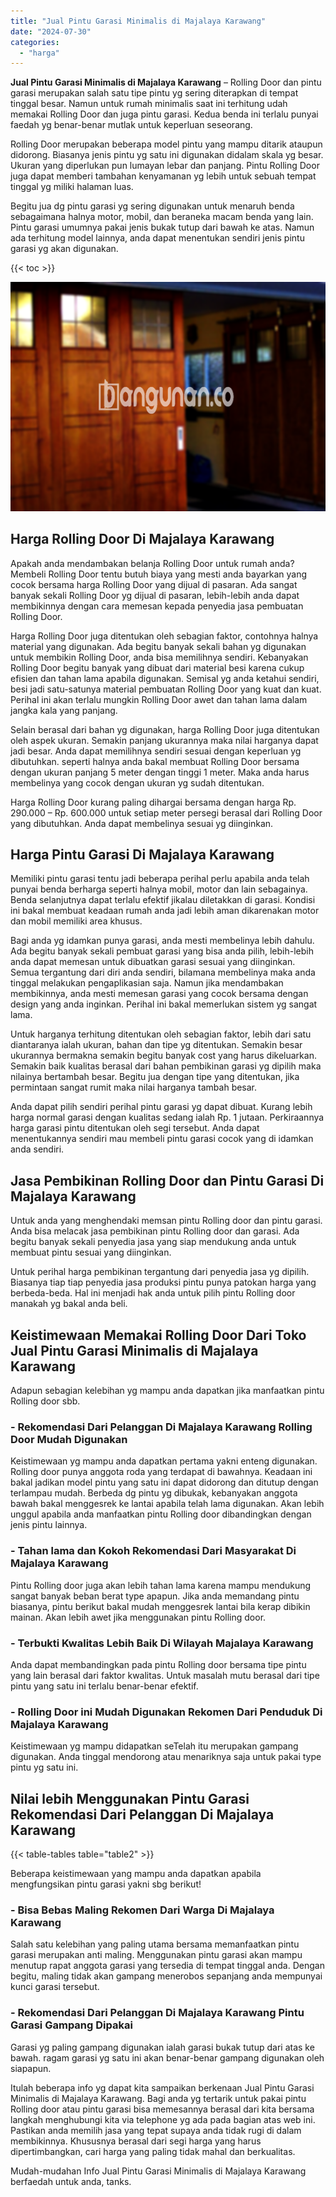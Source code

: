 ```yaml
---
title: "Jual Pintu Garasi Minimalis di Majalaya Karawang"
date: "2024-07-30"
categories: 
  - "harga"
---
```


**Jual Pintu Garasi Minimalis di Majalaya Karawang** – Rolling Door dan pintu garasi merupakan salah satu tipe pintu yg sering diterapkan di tempat tinggal besar. Namun untuk rumah minimalis saat ini terhitung udah memakai Rolling Door dan juga pintu garasi. Kedua benda ini terlalu punyai faedah yg benar-benar mutlak untuk keperluan seseorang.

Rolling Door merupakan beberapa model pintu yang mampu ditarik ataupun didorong. Biasanya jenis pintu yg satu ini digunakan didalam skala yg besar. Ukuran yang diperlukan pun lumayan lebar dan panjang. Pintu Rolling Door juga dapat memberi tambahan kenyamanan yg lebih untuk sebuah tempat tinggal yg miliki halaman luas.

Begitu jua dg pintu garasi yg sering digunakan untuk menaruh benda sebagaimana halnya motor, mobil, dan beraneka macam benda yang lain. Pintu garasi umumnya pakai jenis bukak tutup dari bawah ke atas. Namun ada terhitung model lainnya, anda dapat menentukan sendiri jenis pintu garasi yg akan digunakan.

{{< toc >}}

![Jual Pintu Garasi Minimalis di Majalaya Karawang](/images/pintu-garasi-24.png)

## Harga Rolling Door Di Majalaya Karawang

Apakah anda mendambakan belanja Rolling Door untuk rumah anda? Membeli Rolling Door tentu butuh biaya yang mesti anda bayarkan yang cocok bersama harga Rolling Door yang dijual di pasaran. Ada sangat banyak sekali Rolling Door yg dijual di pasaran, lebih-lebih anda dapat membikinnya dengan cara memesan kepada penyedia jasa pembuatan Rolling Door.

Harga Rolling Door juga ditentukan oleh sebagian faktor, contohnya halnya material yang digunakan. Ada begitu banyak sekali bahan yg digunakan untuk membikin Rolling Door, anda bisa memilihnya sendiri. Kebanyakan Rolling Door begitu banyak yang dibuat dari material besi karena cukup efisien dan tahan lama apabila digunakan. Semisal yg anda ketahui sendiri, besi jadi satu-satunya material pembuatan Rolling Door yang kuat dan kuat. Perihal ini akan terlalu mungkin Rolling Door awet dan tahan lama dalam jangka kala yang panjang.

Selain berasal dari bahan yg digunakan, harga Rolling Door juga ditentukan oleh aspek ukuran. Semakin panjang ukurannya maka nilai harganya dapat jadi besar. Anda dapat memilihnya sendiri sesuai dengan keperluan yg dibutuhkan. seperti halnya anda bakal membuat Rolling Door bersama dengan ukuran panjang 5 meter dengan tinggi 1 meter. Maka anda harus membelinya yang cocok dengan ukuran yg sudah ditentukan.

Harga Rolling Door kurang paling dihargai bersama dengan harga Rp. 290.000 – Rp. 600.000 untuk setiap meter persegi berasal dari Rolling Door yang dibutuhkan. Anda dapat membelinya sesuai yg diinginkan.

## Harga Pintu Garasi Di Majalaya Karawang

Memiliki pintu garasi tentu jadi beberapa perihal perlu apabila anda telah punyai benda berharga seperti halnya mobil, motor dan lain sebagainya. Benda selanjutnya dapat terlalu efektif jikalau diletakkan di garasi. Kondisi ini bakal membuat keadaan rumah anda jadi lebih aman dikarenakan motor dan mobil memiliki area khusus.

Bagi anda yg idamkan punya garasi, anda mesti membelinya lebih dahulu. Ada begitu banyak sekali pembuat garasi yang bisa anda pilih, lebih-lebih anda dapat memesan untuk dibuatkan garasi sesuai yang diinginkan. Semua tergantung dari diri anda sendiri, bilamana membelinya maka anda tinggal melakukan pengaplikasian saja. Namun jika mendambakan membikinnya, anda mesti memesan garasi yang cocok bersama dengan design yang anda inginkan. Perihal ini bakal memerlukan sistem yg sangat lama.

Untuk harganya terhitung ditentukan oleh sebagian faktor, lebih dari satu diantaranya ialah ukuran, bahan dan tipe yg ditentukan. Semakin besar ukurannya bermakna semakin begitu banyak cost yang harus dikeluarkan. Semakin baik kualitas berasal dari bahan pembikinan garasi yg dipilih maka nilainya bertambah besar. Begitu jua dengan tipe yang ditentukan, jika permintaan sangat rumit maka nilai harganya tambah besar.

Anda dapat pilih sendiri perihal pintu garasi yg dapat dibuat. Kurang lebih harga normal garasi dengan kualitas sedang ialah Rp. 1 jutaan. Perkiraannya harga garasi pintu ditentukan oleh segi tersebut. Anda dapat menentukannya sendiri mau membeli pintu garasi cocok yang di idamkan anda sendiri.

## Jasa Pembikinan Rolling Door dan Pintu Garasi Di Majalaya Karawang

Untuk anda yang menghendaki memsan pintu Rolling door dan pintu garasi. Anda bisa melacak jasa pembikinan pintu Rolling door dan garasi. Ada begitu banyak sekali penyedia jasa yang siap mendukung anda untuk membuat pintu sesuai yang diinginkan.

Untuk perihal harga pembikinan tergantung dari penyedia jasa yg dipilih. Biasanya tiap tiap penyedia jasa produksi pintu punya patokan harga yang berbeda-beda. Hal ini menjadi hak anda untuk pilih pintu Rolling door manakah yg bakal anda beli.

## Keistimewaan Memakai Rolling Door Dari Toko Jual Pintu Garasi Minimalis di Majalaya Karawang

Adapun sebagian kelebihan yg mampu anda dapatkan jika manfaatkan pintu Rolling door sbb.

### \- Rekomendasi Dari Pelanggan Di Majalaya Karawang Rolling Door Mudah Digunakan

Keistimewaan yg mampu anda dapatkan pertama yakni enteng digunakan. Rolling door punya anggota roda yang terdapat di bawahnya. Keadaan ini bakal jadikan model pintu yang satu ini dapat didorong dan ditutup dengan terlampau mudah. Berbeda dg pintu yg dibukak, kebanyakan anggota bawah bakal menggesrek ke lantai apabila telah lama digunakan. Akan lebih unggul apabila anda manfaatkan pintu Rolling door dibandingkan dengan jenis pintu lainnya.

### \- Tahan lama dan Kokoh Rekomendasi Dari Masyarakat Di Majalaya Karawang

Pintu Rolling door juga akan lebih tahan lama karena mampu mendukung sangat banyak beban berat type apapun. Jika anda memandang pintu biasanya, pintu berikut bakal mudah menggesrek lantai bila kerap dibikin mainan. Akan lebih awet jika menggunakan pintu Rolling door.

### \- Terbukti Kwalitas Lebih Baik Di Wilayah Majalaya Karawang

Anda dapat membandingkan pada pintu Rolling door bersama tipe pintu yang lain berasal dari faktor kwalitas. Untuk masalah mutu berasal dari tipe pintu yang satu ini terlalu benar-benar efektif.

### \- Rolling Door ini Mudah Digunakan Rekomen Dari Penduduk Di Majalaya Karawang

Keistimewaan yg mampu didapatkan seTelah itu merupakan gampang digunakan. Anda tinggal mendorong atau menariknya saja untuk pakai type pintu yg satu ini.

## Nilai lebih Menggunakan Pintu Garasi Rekomendasi Dari Pelanggan Di Majalaya Karawang

{{< table-tables table="table2" >}}

Beberapa keistimewaan yang mampu anda dapatkan apabila mengfungsikan pintu garasi yakni sbg berikut!

### \- Bisa Bebas Maling Rekomen Dari Warga Di Majalaya Karawang

Salah satu kelebihan yang paling utama bersama memanfaatkan pintu garasi merupakan anti maling. Menggunakan pintu garasi akan mampu menutup rapat anggota garasi yang tersedia di tempat tinggal anda. Dengan begitu, maling tidak akan gampang menerobos sepanjang anda mempunyai kunci garasi tersebut.

### \- Rekomendasi Dari Pelanggan Di Majalaya Karawang Pintu Garasi Gampang Dipakai

Garasi yg paling gampang digunakan ialah garasi bukak tutup dari atas ke bawah. ragam garasi yg satu ini akan benar-benar gampang digunakan oleh siapapun.

Itulah beberapa info yg dapat kita sampaikan berkenaan Jual Pintu Garasi Minimalis di Majalaya Karawang. Bagi anda yg tertarik untuk pakai pintu Rolling door atau pintu garasi bisa memesannya berasal dari kita bersama langkah menghubungi kita via telephone yg ada pada bagian atas web ini. Pastikan anda memilih jasa yang tepat supaya anda tidak rugi di dalam membikinnya. Khususnya berasal dari segi harga yang harus dipertimbangkan, cari harga yang paling tidak mahal dan berkualitas.

Mudah-mudahan Info Jual Pintu Garasi Minimalis di Majalaya Karawang berfaedah untuk anda, tanks.
